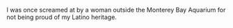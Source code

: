 I was once screamed at by a woman outside the Monterey Bay Aquarium for not being proud of my Latino heritage.